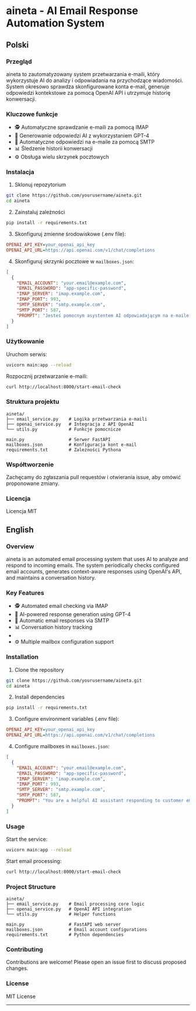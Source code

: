 # aineta - AI Email Response Automation System


## Polski

### Przegląd
aineta to zautomatyzowany system przetwarzania e-maili, który wykorzystuje AI do analizy i odpowiadania na przychodzące wiadomości. System okresowo sprawdza skonfigurowane konta e-mail, generuje odpowiedzi kontekstowe za pomocą OpenAI API i utrzymuje historię konwersacji.

### Kluczowe funkcje
- 🕵️ Automatyczne sprawdzanie e-maili za pomocą IMAP
- 🤖 Generowanie odpowiedzi AI z wykorzystaniem GPT-4
- 📨 Automatyczne odpowiedzi na e-maile za pomocą SMTP
- 📊 Śledzenie historii konwersacji
- ⚙️ Obsługa wielu skrzynek pocztowych

### Instalacja
1. Sklonuj repozytorium
```bash
git clone https://github.com/yourusername/aineta.git
cd aineta
```
2. Zainstaluj zależności
```bash
pip install -r requirements.txt
```
3. Skonfiguruj zmienne środowiskowe (.env file):
```ini
OPENAI_API_KEY=your_openai_api_key
OPENAI_API_URL=https://api.openai.com/v1/chat/completions
```
4. Skonfiguruj skrzynki pocztowe w `mailboxes.json`:
```json
[
  {
    "EMAIL_ACCOUNT": "your.email@example.com",
    "EMAIL_PASSWORD": "app-specific-password",
    "IMAP_SERVER": "imap.example.com",
    "IMAP_PORT": 993,
    "SMTP_SERVER": "smtp.example.com",
    "SMTP_PORT": 587,
    "PROMPT": "Jesteś pomocnym asystentem AI odpowiadającym na e-maile klientów..."
  }
]
```

### Użytkowanie
Uruchom serwis:
```bash
uvicorn main:app --reload
```
Rozpocznij przetwarzanie e-maili:
```bash
curl http://localhost:8000/start-email-check
```


### Struktura projektu
```
aineta/
├── email_service.py    # Logika przetwarzania e-maili
├── openai_service.py   # Integracja z API OpenAI
└── utils.py            # Funkcje pomocnicze

main.py                 # Serwer FastAPI
mailboxes.json          # Konfiguracja kont e-mail
requirements.txt        # Zależności Pythona
```

### Współtworzenie
Zachęcamy do zgłaszania pull requestów i otwierania issue, aby omówić proponowane zmiany.

### Licencja
Licencja MIT



## English

### Overview
aineta is an automated email processing system that uses AI to analyze and respond to incoming emails. The system periodically checks configured email accounts, generates context-aware responses using OpenAI's API, and maintains a conversation history.

### Key Features
- 🕵️ Automated email checking via IMAP
- 🤖 AI-powered response generation using GPT-4
- 📨 Automatic email responses via SMTP
- 📊 Conversation history tracking
- 
- ⚙️ Multiple mailbox configuration support

### Installation
1. Clone the repository
```bash
git clone https://github.com/yourusername/aineta.git
cd aineta
```
2. Install dependencies
```bash
pip install -r requirements.txt
```
3. Configure environment variables (.env file):
```ini
OPENAI_API_KEY=your_openai_api_key
OPENAI_API_URL=https://api.openai.com/v1/chat/completions
```
4. Configure mailboxes in `mailboxes.json`:
```json
[
  {
    "EMAIL_ACCOUNT": "your.email@example.com",
    "EMAIL_PASSWORD": "app-specific-password",
    "IMAP_SERVER": "imap.example.com",
    "IMAP_PORT": 993,
    "SMTP_SERVER": "smtp.example.com",
    "SMTP_PORT": 587,
    "PROMPT": "You are a helpful AI assistant responding to customer emails..."
  }
]
```

### Usage
Start the service:
```bash
uvicorn main:app --reload
```
Start email processing:
```bash
curl http://localhost:8000/start-email-check
```



### Project Structure
```
aineta/
├── email_service.py    # Email processing core logic
├── openai_service.py   # OpenAI API integration
└── utils.py            # Helper functions

main.py                 # FastAPI web server
mailboxes.json          # Email account configurations
requirements.txt        # Python dependencies
```

### Contributing
Contributions are welcome! Please open an issue first to discuss proposed changes.

### License
MIT License

---



